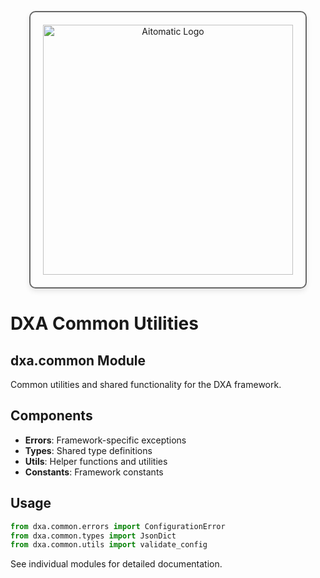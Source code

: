 <!-- markdownlint-disable MD041 -->
<!-- markdownlint-disable MD033 -->
<p align="center">
  <img src="https://cdn.prod.website-files.com/62a10970901ba826988ed5aa/62d942adcae82825089dabdb_aitomatic-logo-black.png" alt="Aitomatic Logo" width="400" style="border: 2px solid #666; border-radius: 10px; padding: 20px; box-shadow: 0 4px 8px rgba(0,0,0,0.1);"/>
</p>

# DXA Common Utilities

## dxa.common Module

Common utilities and shared functionality for the DXA framework.

## Components

- **Errors**: Framework-specific exceptions
- **Types**: Shared type definitions
- **Utils**: Helper functions and utilities
- **Constants**: Framework constants

## Usage

```python
from dxa.common.errors import ConfigurationError
from dxa.common.types import JsonDict
from dxa.common.utils import validate_config
```

See individual modules for detailed documentation.
